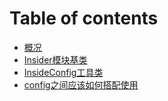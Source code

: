 # Table of contents

* [概况](README.md)
* [Insider模块基类](insider-mo-kuai-ji-lei.md)
* [InsideConfig工具类](untitled.md)
* [config之间应该如何搭配使用](config-zhi-jian-ying-gai-ru-he-da-pei-shi-yong.md)

